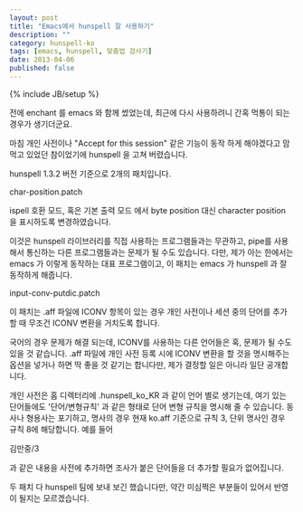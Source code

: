 ```yaml
---
layout: post
title: "Emacs에서 hunspell 잘 사용하기"
description: ""
category: hunspell-ko
tags: [emacs, hunspell, 맞춤법 검사기]
date: 2013-04-06
published: false
---
```

{% include JB/setup %}

[char-position.patch]: /assets/codes/hunspell-patch/char-position.patch
[input-conv-putdic.patch]: /assets/codes/hunspell-patch/input-conv-putdic.patch

전에 enchant 를 emacs 와 함께 썼었는데, 최근에 다시 사용하려니 간혹 먹통이 되는 경우가 생기더군요.

마침 개인 사전이나 "Accept for this session" 같은 기능이 동작 하게 해야겠다고 맘 먹고 있었던 참이었기에 hunspell 을 고쳐 버렸습니다.

hunspell 1.3.2 버전 기준으로 2개의 패치입니다.

char-position.patch

ispell 호환 모드, 혹은 기본 출력 모드 에서 byte position 대신 character position 을 표시하도록 변경하였습니다.

이것은 hunspell 라이브러리를 직접 사용하는 프로그램들과는 무관하고,
pipe를 사용해서 통신하는 다른 프로그램들과는 문제가 될 수도 있습니다.
다만, 제가 아는 한에서는 emacs 가 이렇게 동작하는 대표 프로그램이고, 이 패치는 emacs 가 hunspell 과 잘 동작하게 해줍니다.

input-conv-putdic.patch

이 패치는 .aff 파일에 ICONV 항목이 있는 경우 개인 사전이나 세션 중의 단어를 추가할 때 무조건 ICONV 변환을 거치도록 합니다.
 
국어의 경우 문제가 해결 되는데, ICONV를 사용하는 다른 언어들은 혹, 문제가 될 수도 있을 것 같습니다. .aff 파일에 개인 사전 등록 시에 ICONV 변환을 할 것을 명시해주는 옵션을 넣거나 하면 딱 좋을 것 같기는 합니다만, 제가 결정할 일은 아니라 일단 공개합니다.

개인 사전은 홈 디렉터리에 .hunspell_ko_KR 과 같이 언어 별로 생기는데, 여기 있는 단어들에도 '단어/변형규칙' 과 같은 형태로 단어 변형 규칙을 명시해 줄 수 있습니다.
동사나 형용사는 포기하고, 명사의 경우 현재 ko.aff 기준으로 규칙 3, 단위 명사인 경우 규칙 8에 해당합니다. 예를 들어

김만중/3

과 같은 내용을 사전에 추가하면 조사가 붙은 단어들을 더 추가할 필요가 없어집니다.

두 패치 다 hunspell 팀에 보내 보긴 했습니다만, 약간 미심쩍은 부분들이 있어서 반영이 될지는 모르겠습니다.
